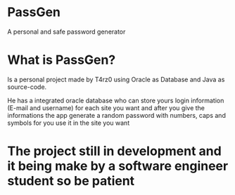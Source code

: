 # PassGen
A personal and safe password generator

<h1>What is PassGen?</h1>
Is a personal project made by T4rz0 using Oracle as Database and Java as source-code.

He has a integrated oracle database who can store yours login information (E-mail and username) for each site you want
and after you give the informations the app generate a random password with numbers, caps and symbols for you use it in the site you want

<h1>The project still in development and it being make by a software engineer student so be patient</h1>
